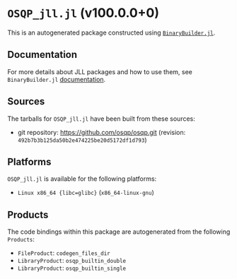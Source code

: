 # `OSQP_jll.jl` (v100.0.0+0)

This is an autogenerated package constructed using [`BinaryBuilder.jl`](https://github.com/JuliaPackaging/BinaryBuilder.jl).

## Documentation

For more details about JLL packages and how to use them, see `BinaryBuilder.jl` [documentation](https://docs.binarybuilder.org/stable/jll/).

## Sources

The tarballs for `OSQP_jll.jl` have been built from these sources:

* git repository: https://github.com/osqp/osqp.git (revision: `492b7b3b125da50b2e474225be20d5172df1d793`)

## Platforms

`OSQP_jll.jl` is available for the following platforms:

* `Linux x86_64 {libc=glibc}` (`x86_64-linux-gnu`)

## Products

The code bindings within this package are autogenerated from the following `Products`:

* `FileProduct`: `codegen_files_dir`
* `LibraryProduct`: `osqp_builtin_double`
* `LibraryProduct`: `osqp_builtin_single`
